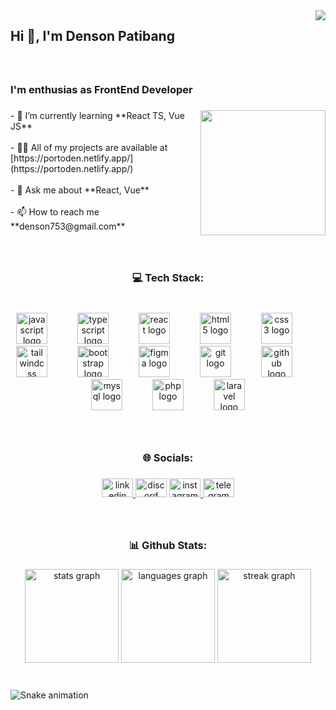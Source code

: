 <img align="right" src="https://profile-counter.glitch.me/denzonn/count.svg?"  />

###

<h2 align="left">Hi 👋, I'm Denson Patibang</h2>

###

<br clear="both">

<h3 align="left">I'm enthusias as FrontEnd Developer</h3>

###

<img align="right" height="200" src="https://camo.githubusercontent.com/008222e5fc6b2bbd26f220a1b7cdbbf2788bfd0c02f3738211adef5ac5576afb/68747470733a2f2f7777772e67656e657365636c6f75642e61636164656d792f77702d636f6e74656e742f75706c6f6164732f323032312f30362f50726f6772616d6d696e672d616d69636f2e706e67"  />

###

<p align="left">- 🌱 I’m currently learning **React TS, Vue JS**<br><br>- 👨‍💻 All of my projects are available at [https://portoden.netlify.app/](https://portoden.netlify.app/)<br><br>- 💬 Ask me about **React, Vue**<br><br>- 📫 How to reach me **denson753@gmail.com**</p>

###

<br clear="both">

<h3 align="center">💻 Tech Stack:</h3>

###

<br clear="both">

<div align="center">
  <img src="https://cdn.jsdelivr.net/gh/devicons/devicon/icons/javascript/javascript-original.svg" height="50" alt="javascript logo"  />
  <img width="40" />
  <img src="https://cdn.jsdelivr.net/gh/devicons/devicon/icons/typescript/typescript-original.svg" height="50" alt="typescript logo"  />
  <img width="40" />
  <img src="https://cdn.jsdelivr.net/gh/devicons/devicon/icons/react/react-original.svg" height="50" alt="react logo"  />
  <img width="40" />
  <img src="https://cdn.jsdelivr.net/gh/devicons/devicon/icons/html5/html5-original.svg" height="50" alt="html5 logo"  />
  <img width="40" />
  <img src="https://cdn.jsdelivr.net/gh/devicons/devicon/icons/css3/css3-original.svg" height="50" alt="css3 logo"  />
  <img width="40" />
  <img src="https://cdn.jsdelivr.net/gh/devicons/devicon/icons/tailwindcss/tailwindcss-original-wordmark.svg" height="50" alt="tailwindcss logo"  />
  <img width="40" />
  <img src="https://cdn.jsdelivr.net/gh/devicons/devicon/icons/bootstrap/bootstrap-original.svg" height="50" alt="bootstrap logo"  />
  <img width="40" />
  <img src="https://cdn.jsdelivr.net/gh/devicons/devicon/icons/figma/figma-original.svg" height="50" alt="figma logo"  />
  <img width="40" />
  <img src="https://cdn.jsdelivr.net/gh/devicons/devicon/icons/git/git-original.svg" height="50" alt="git logo"  />
  <img width="40" />
  <img src="https://cdn.jsdelivr.net/gh/devicons/devicon/icons/github/github-original.svg" height="50" alt="github logo"  />
  <img width="40" />
  <img src="https://cdn.jsdelivr.net/gh/devicons/devicon/icons/mysql/mysql-original.svg" height="50" alt="mysql logo"  />
  <img width="40" />
  <img src="https://cdn.jsdelivr.net/gh/devicons/devicon/icons/php/php-original.svg" height="50" alt="php logo"  />
  <img width="40" />
  <img src="https://cdn.jsdelivr.net/gh/devicons/devicon/icons/laravel/laravel-plain.svg" height="50" alt="laravel logo"  />
</div>

###

<br clear="both">

<h3 align="center">🌐 Socials:</h3>

###

<div align="center">
  <a href="din.com/in/densonpatibang" target="_blank">
    <img src="https://raw.githubusercontent.com/maurodesouza/profile-readme-generator/master/src/assets/icons/social/linkedin/default.svg" width="50" height="30" alt="linkedin logo"  />
  </a>
  <img src="https://raw.githubusercontent.com/maurodesouza/profile-readme-generator/master/src/assets/icons/social/discord/default.svg" width="50" height="30" alt="discord logo"  />
  <a href="https://www.instagram.com/denzon_/" target="_blank">
    <img src="https://raw.githubusercontent.com/maurodesouza/profile-readme-generator/master/src/assets/icons/social/instagram/default.svg" width="50" height="30" alt="instagram logo"  />
  </a>
  <a href="https://t.me/denzonn" target="_blank">
    <img src="https://raw.githubusercontent.com/maurodesouza/profile-readme-generator/master/src/assets/icons/social/telegram/default.svg" width="50" height="30" alt="telegram logo"  />
  </a>
</div>

###

<br clear="both">

<h3 align="center">📊 Github Stats:</h3>

###

<div align="center">
  <img src="https://github-readme-stats.vercel.app/api?username=denzonn&hide_title=false&hide_rank=false&show_icons=true&include_all_commits=true&count_private=true&disable_animations=false&theme=dracula&locale=en&hide_border=false&order=1" height="150" alt="stats graph"  />
  <img src="https://github-readme-stats.vercel.app/api/top-langs?username=denzonn&locale=en&hide_title=false&layout=compact&card_width=320&langs_count=5&theme=dracula&hide_border=false&order=2" height="150" alt="languages graph"  />
  <img src="https://streak-stats.demolab.com?user=denzonn&locale=en&mode=daily&theme=dracula&hide_border=false&border_radius=5&order=3" height="150" alt="streak graph"  />
</div>

###

<br clear="both">

<img src="https://raw.githubusercontent.com/denzonn/denzonn/output/snake.svg" alt="Snake animation" />

###
